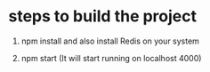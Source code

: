 # steps to build the project


1. npm install and also  install Redis on your system

2. npm start (It will start running on localhost 4000) 

